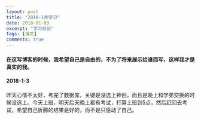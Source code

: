 ```yaml
---
layout: post
title: "2018-1月学习"
date: 2018-01-03
excerpt: "学习日记"
tags: [博文]
comments: true
---
```


#### 在这写博客的时候，我希望自己是自由的，不为了将来展示给谁而写，这样我才是真实的我。

#### 2018-1-3

昨天心情不太好，考完了数据库，关键是没选上神创，而且是晚上和学弟交换的时候没选上。今天上班，明天后天晚上都有考试，打算上班到5点，然后赶回去考试，希望自己折腾的结果是好的，而不是只感动了自己。













